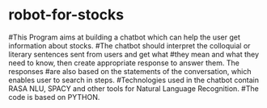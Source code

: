 # robot-for-stocks
#This Program aims at building a chatbot which can help the user get information about stocks. 
#The chatbot should interpret the colloquial or literary sentences sent from users and get what 
#they mean and what they need to know, then create appropriate response to answer them. The responses 
#are also based on the statements of the conversation, which enables user to search in steps. 
#Technologies used in the chatbot contain RASA NLU, SPACY and other tools for Natural Language Recognition. 
#The code is based on PYTHON.
